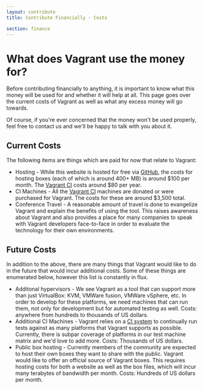 ```yaml
---
layout: contribute
title: Contribute Financially - Costs

section: finance
---
```

# What does Vagrant use the money for?

Before contributing financially to anything, it is important to know
what this money will be used for and whether it will help at all. This
page goes over the current costs of Vagrant as well as what any excess
money will go towards.

Of course, if you're ever concerned that the money won't be used
properly, feel free to contact us and we'll be happy to talk with you
about it.

## Current Costs

The following items are things which are paid for now that relate to
Vagrant:

* Hosting - While this website is hosted for free via [GitHub](https://github.com),
  the costs for hosting boxes (each of which is around 400+ MB) is around $100
  per month. The [Vagrant CI](http://ci.vagrantup.com) costs around $80 per year.
* CI Machines - All the [Vagrant CI](http://ci.vagrantup.com) machines are donated
  or were purchased for Vagrant. The costs for these are around $3,500 total.
* Conference Travel - A reasonable amount of travel is done to evangelize
  Vagrant and explain the benefits of using the tool. This raises awareness
  about Vagrant and also provides a place for many companies to speak with
  Vagrant developers face-to-face in order to evaluate the technology for
  their own environments.

## Future Costs

In addition to the above, there are many things that Vagrant would like
to do in the future that would incur additional costs. Some of these things
are enumerated below, however this list is constantly in flux.

* Additonal hypervisors - We see Vagrant as a tool that can support more
  than just VirtualBox: KVM, VMWare fusion, VMWare vSphere, etc. In order
  to develop for these platforms, we need machines that can run them,
  not only for development but for automated testing as well. Costs:
  anywhere from hundreds to thousands of US dollars.
* Additional CI Machines - Vagrant relies on a [CI system](http://ci.vagrantup.com)
  to continually run tests against as many platforms that Vagrant supports
  as possible. Currently, there is subpar coverage of platforms in our
  test machine matrix and we'd love to add more. Costs: Thousands of US dollars.
* Public box hosting - Currently members of the community are expected
  to host their own boxes they want to share with the public. Vagrant would
  like to offer an official source of Vagrant boxes. This requires
  hosting costs for both a website as well as the box files, which will
  incur many terabytes of bandwidth per month. Costs: Hundreds of US dollars
  per month.
